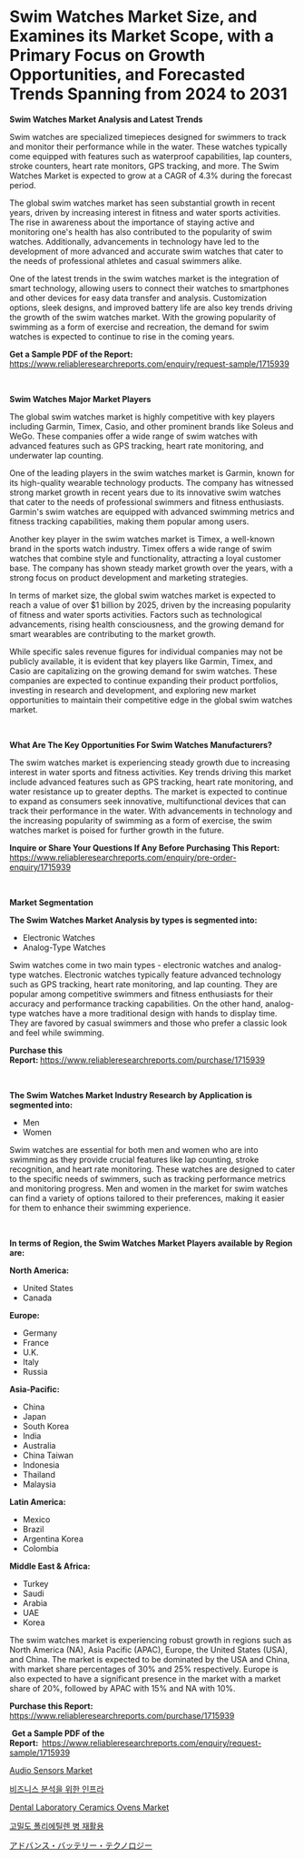 <p><h1>Swim Watches Market Size, and Examines its Market Scope, with a Primary Focus on Growth Opportunities, and Forecasted Trends Spanning from 2024 to 2031</h1></p><p><strong>Swim Watches Market Analysis and Latest Trends</strong></p>
<p><p>Swim watches are specialized timepieces designed for swimmers to track and monitor their performance while in the water. These watches typically come equipped with features such as waterproof capabilities, lap counters, stroke counters, heart rate monitors, GPS tracking, and more. The Swim Watches Market is expected to grow at a CAGR of 4.3% during the forecast period.</p><p>The global swim watches market has seen substantial growth in recent years, driven by increasing interest in fitness and water sports activities. The rise in awareness about the importance of staying active and monitoring one's health has also contributed to the popularity of swim watches. Additionally, advancements in technology have led to the development of more advanced and accurate swim watches that cater to the needs of professional athletes and casual swimmers alike.</p><p>One of the latest trends in the swim watches market is the integration of smart technology, allowing users to connect their watches to smartphones and other devices for easy data transfer and analysis. Customization options, sleek designs, and improved battery life are also key trends driving the growth of the swim watches market. With the growing popularity of swimming as a form of exercise and recreation, the demand for swim watches is expected to continue to rise in the coming years.</p></p>
<p><strong>Get a Sample PDF of the Report:&nbsp;</strong> <a href="https://www.reliableresearchreports.com/enquiry/request-sample/1715939">https://www.reliableresearchreports.com/enquiry/request-sample/1715939</a></p>
<p>&nbsp;</p>
<p><strong>Swim Watches Major Market Players</strong></p>
<p><p>The global swim watches market is highly competitive with key players including Garmin, Timex, Casio, and other prominent brands like Soleus and WeGo. These companies offer a wide range of swim watches with advanced features such as GPS tracking, heart rate monitoring, and underwater lap counting.</p><p>One of the leading players in the swim watches market is Garmin, known for its high-quality wearable technology products. The company has witnessed strong market growth in recent years due to its innovative swim watches that cater to the needs of professional swimmers and fitness enthusiasts. Garmin's swim watches are equipped with advanced swimming metrics and fitness tracking capabilities, making them popular among users.</p><p>Another key player in the swim watches market is Timex, a well-known brand in the sports watch industry. Timex offers a wide range of swim watches that combine style and functionality, attracting a loyal customer base. The company has shown steady market growth over the years, with a strong focus on product development and marketing strategies.</p><p>In terms of market size, the global swim watches market is expected to reach a value of over $1 billion by 2025, driven by the increasing popularity of fitness and water sports activities. Factors such as technological advancements, rising health consciousness, and the growing demand for smart wearables are contributing to the market growth.</p><p>While specific sales revenue figures for individual companies may not be publicly available, it is evident that key players like Garmin, Timex, and Casio are capitalizing on the growing demand for swim watches. These companies are expected to continue expanding their product portfolios, investing in research and development, and exploring new market opportunities to maintain their competitive edge in the global swim watches market.</p></p>
<p>&nbsp;</p>
<p><strong>What Are The Key Opportunities For Swim Watches Manufacturers?</strong></p>
<p><p>The swim watches market is experiencing steady growth due to increasing interest in water sports and fitness activities. Key trends driving this market include advanced features such as GPS tracking, heart rate monitoring, and water resistance up to greater depths. The market is expected to continue to expand as consumers seek innovative, multifunctional devices that can track their performance in the water. With advancements in technology and the increasing popularity of swimming as a form of exercise, the swim watches market is poised for further growth in the future.</p></p>
<p><strong>Inquire or Share Your Questions If Any Before Purchasing This Report:</strong> <a href="https://www.reliableresearchreports.com/enquiry/pre-order-enquiry/1715939">https://www.reliableresearchreports.com/enquiry/pre-order-enquiry/1715939</a></p>
<p>&nbsp;</p>
<p><strong>Market Segmentation</strong></p>
<p><strong>The Swim Watches Market Analysis by types is segmented into:</strong></p>
<p><ul><li>Electronic Watches</li><li>Analog-Type Watches</li></ul></p>
<p><p>Swim watches come in two main types - electronic watches and analog-type watches. Electronic watches typically feature advanced technology such as GPS tracking, heart rate monitoring, and lap counting. They are popular among competitive swimmers and fitness enthusiasts for their accuracy and performance tracking capabilities. On the other hand, analog-type watches have a more traditional design with hands to display time. They are favored by casual swimmers and those who prefer a classic look and feel while swimming.</p></p>
<p><strong>Purchase this Report:&nbsp;</strong><a href="https://www.reliableresearchreports.com/purchase/1715939">https://www.reliableresearchreports.com/purchase/1715939</a></p>
<p>&nbsp;</p>
<p><strong>The Swim Watches Market Industry Research by Application is segmented into:</strong></p>
<p><ul><li>Men</li><li>Women</li></ul></p>
<p><p>Swim watches are essential for both men and women who are into swimming as they provide crucial features like lap counting, stroke recognition, and heart rate monitoring. These watches are designed to cater to the specific needs of swimmers, such as tracking performance metrics and monitoring progress. Men and women in the market for swim watches can find a variety of options tailored to their preferences, making it easier for them to enhance their swimming experience.</p></p>
<p>&nbsp;</p>
<p><strong>In terms of Region, the Swim Watches Market Players available by Region are:</strong></p>
<p>
    <p> <strong> North America: </strong>
        <ul>
            <li>United States</li>
            <li>Canada</li>
        </ul>
        </p> 
    <p> <strong> Europe: </strong>
        <ul>
            <li>Germany</li>
            <li>France</li>
            <li>U.K.</li>
            <li>Italy</li>
            <li>Russia</li>
        </ul>
        </p> 
    <p> <strong> Asia-Pacific: </strong>
        <ul>
            <li>China</li>
            <li>Japan</li>
            <li>South Korea</li>
            <li>India</li>
            <li>Australia</li>
            <li>China Taiwan</li>
            <li>Indonesia</li>
            <li>Thailand</li>
            <li>Malaysia</li>
        </ul>
        </p> 
    <p> <strong> Latin America: </strong>
        <ul>
            <li>Mexico</li>
            <li>Brazil</li>
            <li>Argentina Korea</li>
            <li>Colombia</li>
        </ul>
        </p> 
    <p> <strong> Middle East & Africa: </strong>
        <ul>
            <li>Turkey</li>
            <li>Saudi</li>
            <li>Arabia</li>
            <li>UAE</li>
            <li>Korea</li>
        </ul>
    </p>
    </p>
<p><p>The swim watches market is experiencing robust growth in regions such as North America (NA), Asia Pacific (APAC), Europe, the United States (USA), and China. The market is expected to be dominated by the USA and China, with market share percentages of 30% and 25% respectively. Europe is also expected to have a significant presence in the market with a market share of 20%, followed by APAC with 15% and NA with 10%.</p></p>
<p><strong>Purchase this Report: </strong><a href="https://www.reliableresearchreports.com/purchase/1715939">https://www.reliableresearchreports.com/purchase/1715939</a></p>
<p>&nbsp;<strong>Get a Sample PDF of the Report:&nbsp;&nbsp;</strong><a href="https://www.reliableresearchreports.com/enquiry/request-sample/1715939">https://www.reliableresearchreports.com/enquiry/request-sample/1715939</a></p>
<p><strong></strong></p>
<p><p><a href="https://view.publitas.com/reportprime-1/audio-sensors-market-research-report-forecasted-for-period-from-2024-2031-by-market-type-market-application-and-region/">Audio Sensors Market</a></p><p><a href="https://medium.com/@jerrodhilll68/%EB%B9%84%EC%A6%88%EB%8B%88%EC%8A%A4-%EB%B6%84%EC%84%9D-%EC%8B%9C%EC%9E%A5%EC%9D%84-%EC%9C%84%ED%95%9C-%EC%9D%B8%ED%94%84%EB%9D%BC-%EC%8B%9C%EC%9E%A5-cagr-%EC%8B%9C%EC%9E%A5-%EB%8F%99%ED%96%A5-%EB%B0%8F-%EC%84%B1%EC%9E%A5-%EC%A0%84%EB%9E%B5%EC%97%90-%EB%8C%80%ED%95%9C-%ED%86%B5%EC%B0%B0%EB%A0%A5-c6f1581e88bb">비즈니스 분석을 위한 인프라</a></p><p><a href="https://cute-banjo-8ca.notion.site/Dental-Laboratory-Ceramics-Ovens-Market-Analysis-and-Market-Size-Global-Industry-Overview-Market-S-c8d9c8edeb9744d797e1f78dd83494e7">Dental Laboratory Ceramics Ovens Market</a></p><p><a href="https://medium.com/@jerrodhilll68/hdpe-%EB%B3%91-%EC%9E%AC%ED%99%9C%EC%9A%A9-%EC%8B%9C%EC%9E%A5%EC%9D%80-%EC%8B%9C%EC%9E%A5-%EC%A0%90%EC%9C%A0%EC%9C%A8-%EC%8B%9C%EC%9E%A5-%ED%8A%B8%EB%A0%8C%EB%93%9C-%EB%B0%8F-%EC%8B%9C%EC%9E%A5-%EC%84%B1%EC%9E%A5%EC%97%90-%EB%8C%80%ED%95%9C-%EC%A0%95%EB%B3%B4%EB%A5%BC-%EC%A0%9C%EA%B3%B5%ED%95%A9%EB%8B%88%EB%8B%A4-baf0430f9d1d">고밀도 폴리에틸렌 병 재활용</a></p><p><a href="https://medium.com/@reyeshowell655/%E5%85%88%E9%80%B2%E7%9A%84%E3%81%AA%E3%83%90%E3%83%83%E3%83%86%E3%83%AA%E3%83%BC%E3%83%86%E3%82%AF%E3%83%8E%E3%83%AD%E3%82%B8%E3%83%BC%E5%B8%82%E5%A0%B4%E3%81%AE%E3%83%A1%E3%83%88%E3%83%AA%E3%82%AF%E3%82%B9%E3%81%AE%E8%A7%A3%E8%AA%AD-%E5%B8%82%E5%A0%B4%E3%82%B7%E3%82%A7%E3%82%A2-%E3%83%88%E3%83%AC%E3%83%B3%E3%83%89-%E6%88%90%E9%95%B7%E3%83%91%E3%82%BF%E3%83%BC%E3%83%B3-c6079553efa3">アドバンス・バッテリー・テクノロジー</a></p></p>